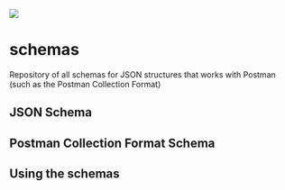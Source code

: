 <a href="https://schemas.getpostman.com" target="_blank"><img src="https://s3.amazonaws.com/web-artefacts/postman-logo%2Btext-197x68.png" /></a>

# schemas

Repository of all schemas for JSON structures that works with Postman (such as the Postman Collection Format)


## JSON Schema

## Postman Collection Format Schema

## Using the schemas